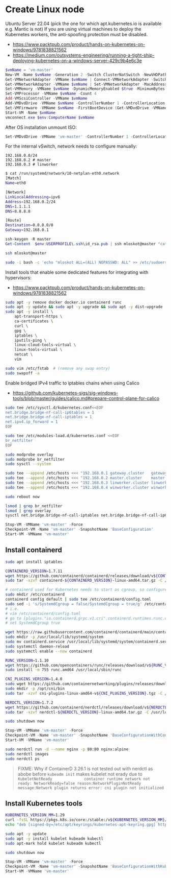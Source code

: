 
# Create Linux node

Ubuntu Server 22.04 (pick the one for which apt.kubernetes.io is available e.g. Mantic is not)
If you are using virtual machines to deploy the Kubernetes workers, the anti-spoofing protection must be disabled.
- https://www.packtpub.com/product/hands-on-kubernetes-on-windows/9781838821562
- https://medium.com/outsystems-engineering/running-a-tight-ship-deploying-kubernetes-on-a-windows-server-429c9b4e6c3e

```powershell
$vmName = 'vm-master'
New-VM -Name $vmName -Generation 2 -Switch ClusterNatSwitch -NewVHDPath ('F:\_\hyperv\disks\{0}.vhdx' -f $vmName) -NewVHDSizeBytes 128GB -Path 'F:\_\hyperv\config'
Get-VMNetworkAdapter -VMName $vmName | Connect-VMNetworkAdapter -SwitchName 'ClusterNatSwitch'
Get-VMNetworkAdapter -VMName $vmName | Set-VMNetworkAdapter -MacAddressSpoofing On
Set-VMMemory -VMName $vmName -DynamicMemoryEnabled $true -MinimumBytes 2GB -StartupBytes 4GB -MaximumBytes 8GB
Set-VMProcessor -VMName $vmName -Count 4
Add-VMScsiController -VMName $vmName
Add-VMDvdDrive -VMName $vmName -ControllerNumber 1 -ControllerLocation 0 -Path 'D:\_\Software\Ubuntu\ubuntu-22.04.3-live-server-amd64.iso'
Set-VMFirmware -VMName $vmName -FirstBootDevice (Get-VMDvdDrive -VMName $vmName) -EnableSecureBoot Off
Start-VM -Name $vmName
vmconnect.exe $env:ComputerName $vmName
```

After OS installation unmount ISO:

```powershell
Set-VMDvdDrive -VMName 'vm-master' -ControllerNumber 1 -ControllerLocation 0 -Path $null
```

For the internal vSwitch, network needs to configure manually:

```text
192.168.0.0/24
192.168.0.2 # master
192.168.0.3 # linworker
```

```bash
$ cat /run/systemd/network/10-netplan-eth0.network
[Match]
Name=eth0

[Network]
LinkLocalAddressing=ipv6
Address=192.168.0.2/24
DNS=1.1.1.1
DNS=8.8.8.8

[Route]
Destination=0.0.0.0/0
Gateway=192.168.0.1
```

```powershell
ssh-keygen -R master
Get-Content  $env:USERPROFILE\.ssh\id_rsa.pub | ssh mloskot@master "cat >> .ssh/authorized_keys && chmod 600 ~/.ssh/authorized_keys"
```

```bash
ssh mloskot@master
```

```bash
sudo -i bash -c 'echo "mloskot ALL=(ALL) NOPASSWD: ALL" >> /etc/sudoers'
```

Install tools that enable some dedicated features for integrating with hypervisors:
- https://www.packtpub.com/product/hands-on-kubernetes-on-windows/9781838821562

```bash
sudo apt -y remove docker docker.io containerd runc
sudo apt -y update && sudo apt -y upgrade && sudo apt -y dist-upgrade 
sudo apt -y install \
    apt-transport-https \
    ca-certificates \
    curl \
    gpg \
    iptables \
    iputils-ping \
    linux-cloud-tools-virtual \
    linux-tools-virtual \
    netcat \
    vim
```

```bash
sudo vim /etc/fstab  # (remove any swap entry)
sudo swapoff -a
```

Enable bridged IPv4 traffic to iptables chains when using Calico
- https://github.com/kubernetes-sigs/sig-windows-tools/blob/master/guides/calico.md#prepare-control-plane-for-calico

```bash
sudo tee /etc/sysctl.d/kubernetes.conf<<EOF
net.bridge.bridge-nf-call-ip6tables = 1
net.bridge.bridge-nf-call-iptables = 1
net.ipv4.ip_forward = 1
EOF
```

```bash
sudo tee /etc/modules-load.d/kubernetes.conf <<EOF
br_netfilter
EOF
```

```bash
sudo modprobe overlay
sudo modprobe br_netfilter
sudo sysctl --system
```

```bash
sudo tee --append /etc/hosts <<< "192.168.0.1 gateway.cluster   gateway     # ClusterNatSwitch IP"
sudo tee --append /etc/hosts <<< "192.168.0.2 master.cluster    master      # Kubernetes Linux node (control-plane)"
sudo tee --append /etc/hosts <<< "192.168.0.3 linworker.cluster linworker   # Kubernetes Linux node"
sudo tee --append /etc/hosts <<< "192.168.0.4 winworker.cluster winworker   # Kubernetes Windows node"
```

```bash
sudo reboot now
```

```bash
lsmod | grep br_netfilter
lsmod | grep overlay
sysctl net.bridge.bridge-nf-call-iptables net.bridge.bridge-nf-call-ip6tables net.ipv4.ip_forward
```

```powershell
Stop-VM -VMName 'vm-master' -Force
Checkpoint-VM -Name 'vm-master' -SnapshotName 'BaseConfiguration'
Start-VM -VMName 'vm-master'
```

## Install containerd

```bash
sudo apt install iptables
```

```bash
CONTAINERD_VERSION=1.7.11
wget https://github.com/containerd/containerd/releases/download/v${CONTAINERD_VERSION}/containerd-${CONTAINERD_VERSION}-linux-amd64.tar.gz
sudo tar -xzvf containerd-${CONTAINERD_VERSION}-linux-amd64.tar.gz -C /usr/local
```

```bash
# containerd used for Kubernetes needs to start as cgroup, so configure systemd cgroup driver for runc
sudo mkdir /etc/containerd
containerd config default | sudo tee /etc/containerd/config.toml
sudo sed -i 's/SystemdCgroup = false/SystemdCgroup = true/g' /etc/containerd/config.toml
# i.e.
# vim /etc/containerd/config.toml
# go to [plugins."io.containerd.grpc.v1.cri".containerd.runtimes.runc.options]
# set SystemdCgroup true
```

```bash
wget https://raw.githubusercontent.com/containerd/containerd/main/containerd.service
sudo mkdir -p /usr/local/lib/systemd/system
sudo mv containerd.service /usr/local/lib/systemd/system/containerd.service
sudo systemctl daemon-reload
sudo systemctl enable --now containerd
```

```bash
RUNC_VERSION=1.1.10
wget https://github.com/opencontainers/runc/releases/download/v${RUNC_VERSION}/runc.amd64
sudo install -m 755 runc.amd64 /usr/local/sbin/runc
```

```bash
CNI_PLUGINS_VERSION=1.4.0
sudo wget https://github.com/containernetworking/plugins/releases/download/v${CNI_PLUGINS_VERSION}/cni-plugins-linux-amd64-v${CNI_PLUGINS_VERSION}.tgz
sudo mkdir -p /opt/cni/bin
sudo tar -xzvf cni-plugins-linux-amd64-v${CNI_PLUGINS_VERSION}.tgz -C /opt/cni/bin
```

```bash
NERDCTL_VERSION=1.7.2
wget https://github.com/containerd/nerdctl/releases/download/v${NERDCTL_VERSION}/nerdctl-${NERDCTL_VERSION}-linux-amd64.tar.gz
sudo tar -xzvf nerdctl-${NERDCTL_VERSION}-linux-amd64.tar.gz -C /usr/local/bin 
```

```bash
sudo shutdown now
```

```powershell
Stop-VM -VMName 'vm-master' -Force
Checkpoint-VM -Name 'vm-master' -SnapshotName 'BaseConfigurationWithContainerD'
Start-VM -VMName 'vm-master'
```

```bash
sudo nerdctl run -d --name nginx -p 80:80 nginx:alpine
sudo nerdctl images
sudo nerdctl ps
```

> FIXME: Why if ContainerD 3.26.1 is not tested out with nerdctl as abobe before `kubeadm init` makes kubelet not erady due to `KubeletNotReady              container runtime network not ready: NetworkReady=false reason:NetworkPluginNotReady message:Network plugin returns error: cni plugin not initialized`

## Install Kubernetes tools

```bash
KUBERNETES_VERSION_MM=1.29
curl -fsSL https://pkgs.k8s.io/core:/stable:/v${KUBERNETES_VERSION_MM}/deb/Release.key | sudo gpg --dearmor -o /etc/apt/keyrings/kubernetes-apt-keyring.gpg
echo "deb [signed-by=/etc/apt/keyrings/kubernetes-apt-keyring.gpg] https://pkgs.k8s.io/core:/stable:/v${KUBERNETES_VERSION_MM}/deb/ /" | sudo tee /etc/apt/sources.list.d/kubernetes.list
```

```bash
sudo apt -y update
sudo apt -y install kubelet kubeadm kubectl
sudo apt-mark hold kubelet kubeadm kubectl
```

```bash
sudo shutdown now
```

```powershell
Stop-VM -VMName 'vm-master' -Force
Checkpoint-VM -Name 'vm-master' -SnapshotName 'BaseConfigurationWithKubernetes'
Start-VM -VMName 'vm-master'
```
